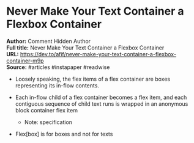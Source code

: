 # Never Make Your Text Container a Flexbox Container

**Author:** Comment Hidden Author  
**Full title:** Never Make Your Text Container a Flexbox Container  
**URL:** https://dev.to/afif/never-make-your-text-container-a-flexbox-container-m9p  
**Source:** #articles #instapaper #readwise

- Loosely speaking, the flex items of a flex container are boxes representing its in-flow contents. 
   
- Each in-flow child of a flex container becomes a flex item, and each contiguous sequence of child text runs is wrapped in an anonymous block container flex item 
   
   - Note: specification
   
- Flex[box] is for boxes and not for texts 
   
